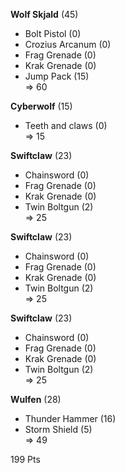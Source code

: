 **Wolf Skjald** (45)  
 - Bolt Pistol (0)  
 - Crozius Arcanum (0)  
 - Frag Grenade (0)  
 - Krak Grenade (0)  
 - Jump Pack (15)  
=> 60  

**Cyberwolf** (15)  
 - Teeth and claws (0)  
 => 15

**Swiftclaw** (23)  
 - Chainsword (0)  
 - Frag Grenade (0)  
 - Krak Grenade (0)  
 - Twin Boltgun (2)  
=> 25  

**Swiftclaw** (23)  
 - Chainsword (0)  
 - Frag Grenade (0)  
 - Krak Grenade (0)  
 - Twin Boltgun (2)  
=> 25  

**Swiftclaw** (23)  
 - Chainsword (0)  
 - Frag Grenade (0)  
 - Krak Grenade (0)  
 - Twin Boltgun (2)  
=> 25  

**Wulfen** (28)  
 - Thunder Hammer (16)  
 - Storm Shield (5)  
=> 49  

199 Pts
